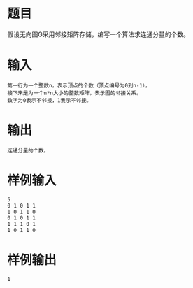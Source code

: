 # 题目
假设无向图G采用邻接矩阵存储，编写一个算法求连通分量的个数。

# 输入
```
第一行为一个整数n，表示顶点的个数（顶点编号为0到n-1），
接下来是为一个n*n大小的整数矩阵，表示图的邻接关系。
数字为0表示不邻接，1表示不邻接。
```

# 输出
```
连通分量的个数。
```

# 样例输入
```
5
0 1 0 1 1
1 0 1 1 0
0 1 0 1 1
1 1 1 0 1
1 0 1 1 0
```

# 样例输出
```
1
```